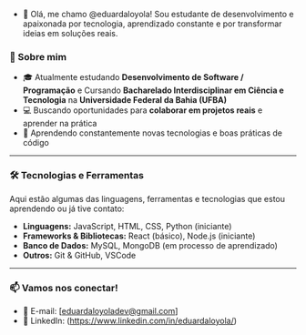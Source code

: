 - 👋 Olá, me chamo @eduardaloyola!
Sou estudante de desenvolvimento e apaixonada por tecnologia, aprendizado constante e por transformar ideias em soluções reais.

### 🚀 Sobre mim
- 🎓 Atualmente estudando **Desenvolvimento de Software / Programação** e Cursando **Bacharelado Interdisciplinar em Ciência e Tecnologia** na **Universidade Federal da Bahia (UFBA)**
- 💻 Buscando oportunidades para **colaborar em projetos reais** e aprender na prática
- 🌱 Aprendendo constantemente novas tecnologias e boas práticas de código

---

### 🛠️ Tecnologias e Ferramentas
Aqui estão algumas das linguagens, ferramentas e tecnologias que estou aprendendo ou já tive contato:

- **Linguagens:** JavaScript, HTML, CSS, Python (iniciante)
- **Frameworks & Bibliotecas:** React (básico), Node.js (iniciante)
- **Banco de Dados:** MySQL, MongoDB (em processo de aprendizado)
- **Outros:** Git & GitHub, VSCode

---

### 📫 Vamos nos conectar!
- 💌 E-mail: [eduardaloyoladev@gmail.com]
- 💼 LinkedIn: (https://www.linkedin.com/in/eduardaloyola/)

